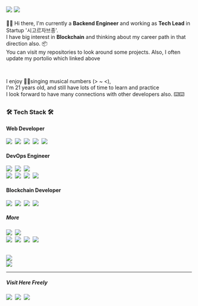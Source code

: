 <p style="font-size: 17px;">
    <a href="https://jaehong21.notion.site/Jaehong-Jung-371e37a4015a4189bc329b419cc241c7/"><img src="https://img.shields.io/badge/notion-Click to view my Portfolio-beige?logo=notion" /></a>
    <a href="https://jaehong21.gitbook.io/ai-jaehong/"><img src="https://img.shields.io/badge/gitBook-AI__Portfolio-blue?logo=gitbook" /></a>
    <br />
</p>
    
  👏👏 Hi there, I'm currently a **Backend Engineer** and working as **Tech Lead** in Startup '시고르자브종'. <br />
  I have big interest in **Blockchain** and thinking about my career path in that direction also. 📦<br />
  You can visit my repositories to look around some projects. Also, I often update my portolio which linked above 
  
<br />

  I enjoy 🎤🎤singing musical numbers (> ~ <), <br />
  I'm 21 years old, and still have lots of time to learn and practice <br />
  I look forward to have many connections with other developers also. ⌨️⌨️ 

<div>
  <h3> 🛠 Tech Stack 🛠 </h3>
  <p>
  <h4>Web Developer</h4>
    <img src="https://img.shields.io/badge/React-0088CC?style=flat&logo=React&logoColor=white"/></a>&nbsp
    <img src="https://img.shields.io/badge/ReactNative-0088CC?style=flat&logo=React&logoColor=white"/></a>&nbsp 
    <img src="https://img.shields.io/badge/NestJS-E0234E?style=flat&logo=NestJS&logoColor=white"/></a>&nbsp
    <img src="https://img.shields.io/badge/TypeScript-3178C6?style=flat&logo=TypeScript&logoColor=white"/></a>&nbsp
    <img src="https://img.shields.io/badge/MariaDB-003545?style=flat&logo=MariaDB&logoColor=white"/></a>&nbsp
  <br />
  
  <h4>DevOps Engineer</h4>
    <img src="https://img.shields.io/badge/Terraform-7B42BC?style=flat&logo=Terraform&logoColor=white"/></a>&nbsp
    <img src="https://img.shields.io/badge/AWS-FF9900?style=flat&logo=AmazonAWS&logoColor=white"/></a>&nbsp
    <img src="https://img.shields.io/badge/NGINX-009639?style=flat&logo=NGINX&logoColor=white"/></a>&nbsp
  <br />
    <img src="https://img.shields.io/badge/Docker-2496ED?style=flat&logo=Docker&logoColor=white"/></a>&nbsp
    <img src="https://img.shields.io/badge/Kubernetes-326CE5?style=flat&logo=Kubernetes&logoColor=white"/></a>&nbsp
    <img src="https://img.shields.io/badge/ArgoCD-EF7B4D?style=flat&logo=Argo&logoColor=white"/></a>&nbsp
    <img src="https://img.shields.io/badge/Github Actions-2088FF?style=flat&logo=GithubActions&logoColor=white"/></a>&nbsp

  <h4>Blockchain Developer</h4>
    <img src="https://img.shields.io/badge/Solidity-363636?style=flat&logo=Solidity&logoColor=white"/></a>&nbsp 
    <img src="https://img.shields.io/badge/Web3.js-F16822?style=flat&logo=Web3.js&logoColor=white"/></a>&nbsp
    <img src="https://img.shields.io/badge/Rust-981E32?style=flat&logo=Rust&logoColor=white"/></a>&nbsp
    <img src="https://img.shields.io/badge/Go-00ADD8?style=flat&logo=Go&logoColor=white"/></a>&nbsp
  <br />

  <h5>More</h5>
    <img src="https://img.shields.io/badge/Ubuntu-E95420?style=flat&logo=Ubuntu&logoColor=white"/></a>&nbsp
    <img src="https://img.shields.io/badge/NGINX-009639?style=flat&logo=NGINX&logoColor=white"/></a>&nbsp
  <br />
    <img src="https://img.shields.io/badge/Sentry-362D59?style=flat&logo=Sentry&logoColor=white"/></a>&nbsp
    <img src="https://img.shields.io/badge/Figma-5B0BB5?style=flat&logo=Figma&logoColor=white"/></a>&nbsp
    <img src="https://img.shields.io/badge/Jira-0052CC?style=flat&logo=Jira&logoColor=white"/></a>&nbsp
    <img src="https://img.shields.io/badge/Git-F05032?style=flat&logo=Git&logoColor=white"/></a>&nbsp 
</p>

  <br />
    <img src="https://github-readme-stats.vercel.app/api?username=jaehong21&theme=dark" /></img>
  <br />
    <img src="https://github-readme-streak-stats.herokuapp.com/?user=jaehong21&theme=dark" /></img>


  <hr />
  <h5>Visit Here Freely</h5>
    <a href="https://www.facebook.com/profile.php?id=100005890684594"><img src="https://img.shields.io/badge/Facebook-1877F2?logo=facebook&logoColor=white" /></a>&nbsp
    <a href="https://www.instagram.com/jungpanda02/"><img src="https://img.shields.io/badge/Instagram-E4405F?logo=Instagram&logoColor=white" /></a>&nbsp
    <a href="mailto:jaehong21@gm.gist.ac.kr"><img src="https://img.shields.io/badge/Mail-0078D4?style=flat&logo=Microsoft-Outlook&logoColor=white&link=jaehong21@gm.gist.ac.kr"/></a>&nbsp
  
</div>
